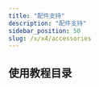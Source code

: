 ```yaml
---
title: "配件支持"
description: "配件支持"
sidebar_position: 50
slug: /x/x4/accessories
---
```


## 使用教程目录

<DocCardList />
